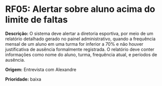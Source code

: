 # RF05: Alertar sobre aluno acima do limite de faltas

**Descrição:** O sistema deve alertar a diretoria esportiva, por meio de um relatório detalhado gerado no painel administrativo, quando a frequência mensal de um aluno em uma turma for inferior a 70% e não houver justificativa de ausência formalmente registrada. O relatório deve conter informações como nome do aluno, turma, frequência atual, e períodos de ausência.

**Origem:** Entrevista com Alexandre

**Prioridade:** baixa